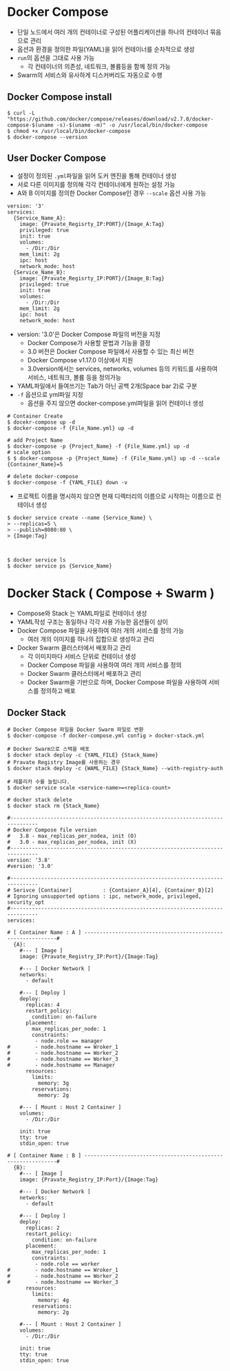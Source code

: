 # Docker Compose
- 단일 노드에서 여러 개의 컨테이너로 구성된 어플리케이션을 하나의 컨테이너 묶음으로 관리
- 옵션과 환경을 정의한 파일(YAML)을 읽어 컨테이너를 순차적으로 생성
- `run`의 옵션을 그대로 사용 가능
    - 각 컨테이너의 의존성, 네트워크, 볼륨등을 함께 정의 가능
- Swarm의 서비스와 유사하게 디스커버리도 자동으로 수행

## Docker Compose install
```shell
$ curl -L "https://github.com/docker/compose/releases/download/v2.7.0/docker-compose-$(uname -s)-$(uname -m)" -o /usr/local/bin/docker-compose
$ chmod +x /usr/local/bin/docker-compose
$ docker-compose --version
```

## User Docker Compose
- 설정이 정의된 `.yml`파일을 읽어 도커 엔진을 통해 컨테이너 생성
- 서로 다른 이미지를 정의해 각각 컨테이너에게 원하는 설정 가능
- A와 B 이미지를 정의한 Docker Compose인 경우 `--scale` 옵션 사용 가능
```shell
version: '3'
services:
  {Service_Name_A}:
    image: {Pravate_Regisrty_IP:PORT}/{Image_A:Tag}
    privileged: true
    init: true
    volumes:
      - /Dir:/Dir
    mem_limit: 2g
    ipc: host
    network_mode: host
  {Service_Name_B}:
    image: {Pravate_Regisrty_IP:PORT}/{Image_B:Tag}
    privileged: true
    init: true
    volumes:
      - /Dir:/Dir
    mem_limit: 2g
    ipc: host
    network_mode: host
```
- version: '3.0'은 Docker Compose 파일의 버전을 지정
  - Docker Compose가 사용할 문법과 기능을 결정
  - 3.0 버전은 Docker Compose 파일에서 사용할 수 있는 최신 버전
  - Docker Compose v1.17.0 이상에서 지원
  - 3.0version에서는 services, networks, volumes 등의 키워드를 사용하여 서비스, 네트워크, 볼륨 등을 정의가능
- YAML파일에서 들여쓰기는 Tab가 아닌 공백 2개(Space bar 2)로 구분
- `-f` 옵션으로 yml파일 지정
  - 옵션을 주지 않으면 docker-compose.yml파일을 읽어 컨테이너 생성
```shell
# Container Create
$ docekr-compose up -d
$ docker-compose -f {File_Name.yml} up -d

# add Project Name
$ docker-compose -p {Project_Name} -f {File_Name.yml} up -d
# scale option
$ $ docker-compose -p {Project_Name} -f {File_Name.yml} up -d --scale {Container_Name}=5

# delete docker-compose
$ docker-compose -f {YAML_FILE} down -v
```
- 프로젝트 이름을 명시하지 않으면 현재 디렉터리의 이름으로 시작하는 이름으로 컨테이너 생성
```shell
$ docker service create --name {Service_Name} \
> --replicas=5 \
> --publish=8080:80 \
> {Image:Tag}
```


```shell


$ docker service ls
$ docker service ps {Service_Name}

```


# Docker Stack ( Compose + Swarm )
- Compose와 Stack 는 YAML파일로 컨테이너 생성
- YAML작성 구조는 동일하나 각각 사용 가능한 옵션들이 상이
- Docker Compose 파일을 사용하여 여러 개의 서비스를 정의 가능
  - 여러 개의 이미지를 하나의 집합으로 생성하고 관리
- Docker Swarm 클러스터에서 배포하고 관리
  - 각 이미지마다 서비스 단위로 컨테이너 생성
  - Docker Compose 파일을 사용하여 여러 개의 서비스를 정의
  - Docker Swarm 클러스터에서 배포하고 관리
  - Docker Swarm을 기반으로 하며, Docker Compose 파일을 사용하여 서비스를 정의하고 배포

## Docker Stack
```shell
# Docker Compose 파일을 Docker Swarm 파일로 변환
$ docker-compose -f docker-compose.yml config > docker-stack.yml

# Docker Swarm으로 스택을 배포
$ docker stack deploy -c {YAML_FILE} {Stack_Name}
# Pravate Registry Image를 사용하는 경우
$ docker stack deploy -c {WAML_FILE} {Stack_Name} --with-registry-auth

# 레플리카 수를 늘립니다.
$ docker service scale <service-name>=<replica-count>

# docker stack delete
$ docker stack rm {Stack_Name}
```

```shell
#------------------------------------------------------------------------------- 
# Docker Compose file version
#   3.8 - max_replicas_per_nodea, init (O)
#   3.0 - max_replicas_per_nodea, init (X)
#-------------------------------------------------------------------------------
version: '3.8'
#version: '3.0'

#------------------------------------------------------------------------------- 
# Serivce [Container]          : {Contaienr_A}[4], {Container_B}[2]
# Ignoring unsupported options : ipc, network_mode, privileged, security_opt 
#-------------------------------------------------------------------------------
services:

# [ Container Name : A ] -------------------------------------------------------------#
  {A}:
    #--- [ Image ]
    image: {Pravate_Registry_IP:Port}/{Image:Tag}

    #--- [ Docker Network ]
    networks:
      - default

    #--- [ Deploy ]
    deploy:
      replicas: 4
      restart_policy:
        condition: on-failure
      placement:
        max_replicas_per_node: 1
        constraints:
         - node.role == manager
#        - node.hostname == Wroker_1
#        - node.hostname == Worker_2
#        - node.hostname == Worker_3
#        - node.hostname == Manager
      resources:
        limits:
          memory: 3g
        reservations:
          memory: 2g

    #--- [ Mount : Host 2 Container ]
    volumes:
      - /Dir:/Dir

    init: true
    tty: true
    stdin_open: true

# [ Container Name : B ] -------------------------------------------------------------#
  {B}:
    #--- [ Image ]
    image: {Pravate_Registry_IP:Port}/{Image:Tag}

    #--- [ Docker Network ]
    networks:
      - default

    #--- [ Deploy ]
    deploy:
      replicas: 2
      restart_policy:
        condition: on-failure
      placement:
        max_replicas_per_node: 1
        constraints:
         - node.role == worker
#        - node.hostname == Wroker_1
#        - node.hostname == Worker_2
#        - node.hostname == Worker_3   
      resources:
        limits:
          memory: 4g
        reservations:
          memory: 2g

    #--- [ Mount : Host 2 Container ]
    volumes:
      - /Dir:/Dir

    init: true
    tty: true
    stdin_open: true

```